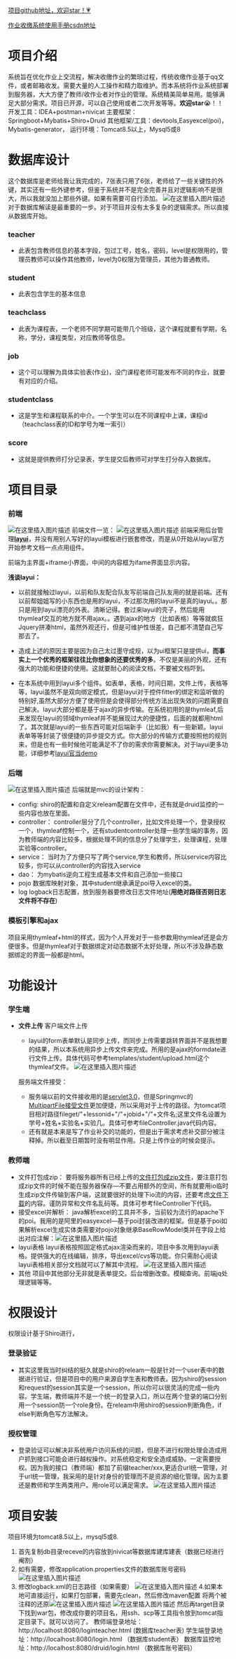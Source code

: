 [项目github地址，欢迎star！💗](https://github.com/javasmall/workupload)

[作业收缴系统使用手册csdn地址](https://blog.csdn.net/qq_40693171/article/details/89850715)


# 项目介绍
系统旨在优化作业上交流程，解决收缴作业的繁琐过程，传统收缴作业基于qq文件，或者邮箱收发。需要大量的人工操作和精力取维护。而本系统将作业系统部署到服务器，大大方便了教师/收作业者对作业的管理。系统精美简单易用。能够满足大部分需求。项目已开源，可以自己使用或者二次开发等等。**欢迎star**😭！！
开发工具：IDEA+postman+nivicat
主要框架：Springboot+Mybatis+Shiro+Druid
其他框架/工具：devtools,Easyexcel(poi)，Mybatis-generator，
运行环境：Tomcat8.5以上，Mysql5或8

# 数据库设计
这个数据库是老师给我让我完成的，7张表只用了6张，老师给了一些关键性的外键，其实还有一些外键参考，但鉴于系统并不是完全完善并且对逻辑影响不是很大，所以我就没加上那些外键。如果有需要可自行添加。
![在这里插入图片描述](https://img-blog.csdnimg.cn/20190506200730347.png?x-oss-process=image/watermark,type_ZmFuZ3poZW5naGVpdGk,shadow_10,text_aHR0cHM6Ly9ibG9nLmNzZG4ubmV0L3FxXzQwNjkzMTcx,size_16,color_FFFFFF,t_70)
对于数据库解读是最重要的一步。对于项目并没有太多复杂的逻辑需求。所以直接从数据库开始。
### teacher
- 此表包含教师信息的基本字段，包过工号，姓名，密码，level是权限用的，管理员教师可以操作其他教师，level为0权限为管理员，其他为普通教师。
### student
- 此表包含学生的基本信息
### teachclass
- 此表为课程表，一个老师不同学期可能带几个班级，这个课程就要有学期，名称，学分，课程类型，对应教师等信息。
### job
- 这个可以理解为具体实验表(作业)，没门课程老师可能发布不同的作业，就要有对应的介绍。
### studentclass
- 这是学生和课程联系的中介。一个学生可以在不同课程中上课，课程id（teachclass表的ID和学号为唯一索引）
### score
- 这就是提供教师打分记录表，学生提交后教师可对学生打分存入数据库。
# 项目目录
### 前端
![在这里插入图片描述](https://img-blog.csdnimg.cn/20190507112948562.png?x-oss-process=image/watermark,type_ZmFuZ3poZW5naGVpdGk,shadow_10,text_aHR0cHM6Ly9ibG9nLmNzZG4ubmV0L3FxXzQwNjkzMTcx,size_16,color_FFFFFF,t_70)
前端文件一览：
![在这里插入图片描述](https://img-blog.csdnimg.cn/20190506213036639.png?x-oss-process=image/watermark,type_ZmFuZ3poZW5naGVpdGk,shadow_10,text_aHR0cHM6Ly9ibG9nLmNzZG4ubmV0L3FxXzQwNjkzMTcx,size_16,color_FFFFFF,t_70)
前端采用后台管理[**layui**](https://www.layui.com/)，并没有用别人写好的layui模板进行嵌套修改，而是从0开始从layui官方开始参考文档一点点用组件。

前端为主界面+iframe小界面，中间的内容框为ifame界面显示内容。

**浅谈layui：**
- 以前就接触过layui，以前和队友配合队友写前端自己队友用的就是前端。还有以前帮姐姐写的小东西也是用的layui，不过那次用的layui不是真的layui。。那只是用到layui漂亮的外表。清晰记得。套过来layui的壳子，然后能用thymleaf交互的地方就不用ajax。。遇到ajax的地方（比如表格）等等就疯狂Jquery拼凑html，虽然外观还行，但是可维护性很差，自己都不清楚自己写那去了。

- 造成上述的原因主要是因为自己太过墨守成规，以为ui框架只是提供ui，**而事实上一个优秀的框架往往比你想象的还要优秀的多**。不仅是美丽的外观，还有强大的功能和便捷的使用。这就要耐心的阅读文档，不要被文档吓到。

- 在本系统中用到layui多个组件。如表单，表格，时间日期，文件上传，表格等等，layui虽然不是双向绑定模式，但是layui对于控件fitter的绑定和监听做的特别好,虽然大部分方便了使用但是会使得部分传统方法出现失效的问题需要自己解决。layui大部分都是基于ajax的异步传输。在系统初用的是thymleaf,后来发现在layui的领域thymleaf并不能展现过大的便捷性，后面的就都用html了。其次就是layui的一些东西可能对后端新手（比如我）有一些新颖。layui表单等等封装了很便捷的异步提交方式。你大部分的传输方式要按照他的规则来，但是也有一些时候他可能满足不了你的需求你需要解决。对于layui更多功能，详细参考[layui官当demo](https://www.layui.com/demo/)
### 后端
![在这里插入图片描述](https://img-blog.csdnimg.cn/20190506214822533.png?x-oss-process=image/watermark,type_ZmFuZ3poZW5naGVpdGk,shadow_10,text_aHR0cHM6Ly9ibG9nLmNzZG4ubmV0L3FxXzQwNjkzMTcx,size_16,color_FFFFFF,t_70)
后端就是mvc的设计架构：
- config:
 shiro的配置和自定义releam配置在文件中，还有就是druid监控的一些内容也放在里面。
- controller：
controller层分了几个controller，比如文件处理一个，登录授权一个，thymleaf控制一个，还有studentcontroller处理一些学生端的事务，因为教师端的内容比较多，根据处理不同的信息分了处理学生，处理课程，处理实验等controller。
- service：
当时为了方便只写了两个service,学生和教师，所以service内容比较多，你可以从controller的内容找入service
- dao：
为mybatis逆向工程生成基本文件和自己添加一些接口
- pojo
 数据库映射对象，其中student继承满足poi导入excel的类。
 - log
  logback日志配置，放到服务器要修改日志文件地址(**用绝对路径否则日志文件将不存在**)

### 模板引擎和ajax
项目采用thymleaf+html的样式，因为个人开发对于一些参数用thymleaf还是会方便很多。但是thymleaf对于数据绑定对动态数据不太好处理，所以不涉及静态数据绑定的界面一般都是html。
# 功能设计
### 学生端
- **文件上传**
 客户端文件上传
  - layui的form表单默认是同步上传，而同步上传需要跳转界面并不是我想要的结果，所以本系统用异步上传文件来完成。所用的是ajax的formdate进行文件上传。具体代码可参考templates/student/upload.html这个thymleaf文件。
  ![在这里插入图片描述](https://img-blog.csdnimg.cn/2019050708180361.png?x-oss-process=image/watermark,type_ZmFuZ3poZW5naGVpdGk,shadow_10,text_aHR0cHM6Ly9ibG9nLmNzZG4ubmV0L3FxXzQwNjkzMTcx,size_16,color_FFFFFF,t_70)
 
  服务端文件接受：
  -  服务端以前的文件接收用的是[servlet3.0](https://blog.csdn.net/qq_40693171/article/details/80437387)，但是Springmvc的[MultipartFile接受文件](https://blog.csdn.net/qq_40693171/article/details/88429760)更加便捷，所以采用对于上传的路径。为tomcat项目相对路径fileget/"+lessonid+"/"+jobid+"/"+文件名;这里文件名设置为学号+姓名+实验名+实验几。具体可参考fileController.java代码内容。
  - 还有就是本来是写了作业补交的功能的，但是出于需求考虑补交部分被注释掉。所以截至日期暂时没有明显作用。只是上传作业的时候会提示。
  
### 教师端
- 文件打包成zip：
 要将服务器所有已经上传的[文件打包成zip文件](https://blog.csdn.net/qq_40693171/article/details/89406706)，要注意打包成zip文件的时候不能在服务器保存—不要占用额外的空间，所有就要用io临时生成zip文件传输到客户端，这就要很好的处理下io流的内容，还要考虑[文件下载](https://blog.csdn.net/qq_40693171/article/details/80460402)的内容。谨防异常和文件名乱码等。具体可参考fileController下代码。
 - 接受excel并解析：
  java解析excel的工具并不多，当前较为流行的apache下的poi。我用的是阿里的easyexcel—基于poi封装改进的框架。但是基于poi如果解析excel生成实体类需要对pojo对象继承BaseRowModel类并在字段上给出对应注解：![在这里插入图片描述](https://img-blog.csdnimg.cn/20190507085921120.png?x-oss-process=image/watermark,type_ZmFuZ3poZW5naGVpdGk,shadow_10,text_aHR0cHM6Ly9ibG9nLmNzZG4ubmV0L3FxXzQwNjkzMTcx,size_16,color_FFFFFF,t_70)
  - layui表格
   layui表格按照固定格式ajax渲染而来的，项目中多次用到layui表格。提供强大的在线编辑，排序，导出excel/cvs等功能。你只需耐心阅读layui表格相关部分文档就可以了解其中流程。
   ![在这里插入图片描述](https://img-blog.csdnimg.cn/20190507090329763.png?x-oss-process=image/watermark,type_ZmFuZ3poZW5naGVpdGk,shadow_10,text_aHR0cHM6Ly9ibG9nLmNzZG4ubmV0L3FxXzQwNjkzMTcx,size_16,color_FFFFFF,t_70)
   - 其他
    项目中其他部分无非就是表单提交。后台增删改查。模糊查询。前端jq处理逻辑等等。
# 权限设计
权限设计基于Shiro进行，
### 登录验证
- 其实这里我当时纠结的挺久就是shiro的releam一般是针对一个user表中的数据进行验证，但是项目中的用户来源自学生表和教师表。因为shiro的session和request的session其实是一个session，所以你可以很灵活的完成一些内容。学生端，教师端并不是一个统一的登录入口，所以在两个登录的端口分别用一个session防一个role身份。在releam中用shiro的session判断角色，if else判断角色写方法解决。
### 授权管理
- 登录验证可以解决非系统用户访问系统的问题，但是不进行权限处理会造成用户抓到接口可能会进行越权操作。对系统稳定和安全造成威胁。一定需要授权。因为我的接口（教师端）都加了前缀teacher/xxx,更适合url统一管理，对于url统一管理，我采用的是针对身份的管理而不是资源的细化管理。因为主要还是教师和学生两类用户。用role可以满足需求。
![在这里插入图片描述](https://img-blog.csdnimg.cn/20190507091917595.png?x-oss-process=image/watermark,type_ZmFuZ3poZW5naGVpdGk,shadow_10,text_aHR0cHM6Ly9ibG9nLmNzZG4ubmV0L3FxXzQwNjkzMTcx,size_16,color_FFFFFF,t_70)
# 项目安装
项目环境为tomcat8.5以上，mysql5或8.
1. 首先复制db目录receve的内容放到nivicat等数据库建库建表（数据已经进行阉割）
2. 如有需要，修改application.properties文件的数据库账号密码
![在这里插入图片描述](https://img-blog.csdnimg.cn/2019050709233280.png?x-oss-process=image/watermark,type_ZmFuZ3poZW5naGVpdGk,shadow_10,text_aHR0cHM6Ly9ibG9nLmNzZG4ubmV0L3FxXzQwNjkzMTcx,size_16,color_FFFFFF,t_70)
3. 修改logback.xml的日志路径（如果需要）
 ![在这里插入图片描述](https://img-blog.csdnimg.cn/20190507092534892.png?x-oss-process=image/watermark,type_ZmFuZ3poZW5naGVpdGk,shadow_10,text_aHR0cHM6Ly9ibG9nLmNzZG4ubmV0L3FxXzQwNjkzMTcx,size_16,color_FFFFFF,t_70)
 4.如果本地可直接运行，如果打包部署，需要先clean，然后修改maven配置
 将两个被注释的还原![在这里插入图片描述](https://img-blog.csdnimg.cn/20190507092807813.png?x-oss-process=image/watermark,type_ZmFuZ3poZW5naGVpdGk,shadow_10,text_aHR0cHM6Ly9ibG9nLmNzZG4ubmV0L3FxXzQwNjkzMTcx,size_16,color_FFFFFF,t_70)
 ![在这里插入图片描述](https://img-blog.csdnimg.cn/20190507111114688.png?x-oss-process=image/watermark,type_ZmFuZ3poZW5naGVpdGk,shadow_10,text_aHR0cHM6Ly9ibG9nLmNzZG4ubmV0L3FxXzQwNjkzMTcx,size_16,color_FFFFFF,t_70)
 然后再target目录下找到war包，修改成你要的项目名，用ssh、scp等工具指令放到tomcat指定目录下。就可以访问了。
 教师端登录地址：http://localhost:8080/loginteacher.html (数据库teacher表)
学生端登录地址：http://localhost:8080/login.html （数据库student表）
数据库监控地址：http://localhost:8080/druid/login.html （数据库账号密码）

